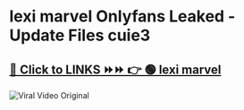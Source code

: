 
 # lexi marvel Onlyfans Leaked - Update Files cuie3

## <h2><a href="https://clipsfans.com/lexi_marvel&ref=git">🔗 Click to LINKS ⏩⏩ 👉 🟢 lexi marvel </a></h2>

<a href="https://clipsfans.com/lexi_marvel&ref=git" rel="nofollow" data-target="animated-image.originalLink"><img src="https://i.ibb.co.com/xMMVF88/686577567.gif" alt="Viral Video Original" style="max-width: 100%; display: inline-block;" data-target="animated-image.originalImage"></a>

